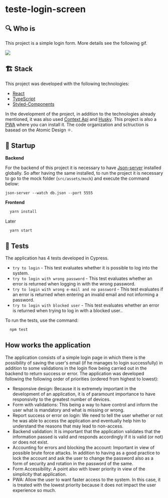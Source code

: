 # teste-login-screen

## :mag: Who is

This project is a simple login form. More details see the following gif.

![](/public/demonstrationGif.gif)

## :building_construction: Stack
This project was developed with the following technologies:

- [React](https://pt-br.reactjs.org/)
- [TypeScript](https://www.typescriptlang.org/)
- [Styled-Components](https://styled-components.com/)

In the development of the project, in addition to the technologies already mentioned, it was also used [Context Api](https://pt-br.reactjs.org/docs/context.html) and [Husky](https://github.com/typicode/husky). This project is also a [PWA](https://web.dev/progressive-web-apps/) where you can install it. The code organization and sctruction is basead on the Atomic Design :atom_symbol:.

## :rocket: Startup

__Backend__

For the backend of this project it is necessary to have [Json-server](https://www.npmjs.com/package/json-server) installed globally. So after having the same installed, to run the project it is necessary to go to the mock folder (`src/assets/mock`) and execute the command below:

```
json-server --watch db.json --port 5555
```

__Frontend__


```js
  yarn install
```

Later

```js
  yarn start
```

## :test_tube: Tests

The application has 4 tests developed in Cypress.

  * `try to login` - This test evaluates whether it is possible to log into the system.
  * `try to login with wrong password` - This test evaluates whether an error is returned when logging in with the wrong password.
  * `try to login with wrong e-mail and no password` - This test evaluates if an error is returned when entering an invalid email and not informing a password.
  * `try to login with blocked user` - This test evaluates whether an error is returned when trying to log in with a blocked user..


To run the tests, use the command:

```js
  npm test
```

## How works the application

The application consists of a simple login page in which there is the possibility of saving the user's email (if he manages to login successfully) in addition to some validations in the login flow being carried out in the backend to return success or error. The application was developed following the following order of priorities (ordered from highest to lowest):

- Responsive design: Because it is extremely important in the development of an application, it is of paramount importance to have responsivity to the greatest number of devices.
- Form with validations: This being a way to have control and inform the user what is mandatory and what is missing or wrong.
- Report success or error on login: We need to tell the user whether or not he was able to access the application and eventually help him to understand the reasons that may lead to non-access.
- Backend validation: It is important that the application validates that the information passed is valid and responds accordingly if it is valid (or not) or does not exist.
- Accounting for errors and blocking the account: Important in view of possible brute force attacks. In addition to having as a good practice to lock the account and ask the user to change the password also as a form of security and rotation in the password of the same.
- Form Accessibility: A point also with lower priority in view of the simplicity that application.
- PWA: Allow the user to want faster access to the system. In this case, it is treated with the lowest priority because it does not impact the user experience so much.